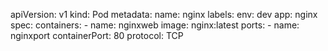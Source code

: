 apiVersion: v1
kind: Pod
metadata:
   name: nginx
   labels:
      env: dev
      app: nginx
   spec:
     containers:
       - name: nginxweb
         image: nginx:latest
         ports:
           - name: nginxport
             containerPort: 80
             protocol: TCP

